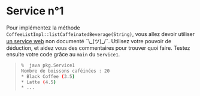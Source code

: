 # Service n°1

Pour implémentez la méthode `CoffeeListImpl::listCaffeinatedBeverage(String)`, vous allez devoir utiliser
[un service web](https://api.sampleapis.com/coffee/hot) non documenté <span style="white-space:nowrap">¯\\\_(ツ)\_/¯</span>.
Utilisez votre pouvoir de déduction, et aidez vous des commentaires pour trouver quoi faire.
Testez ensuite votre code grâce au `main` du `Service1`.

> ```bash
> %  java pkg.Service1
> Nombre de boissons caféinées : 20
> * Black Coffee (3.5)
> * Latte (4.5)
> * ...
> ```
